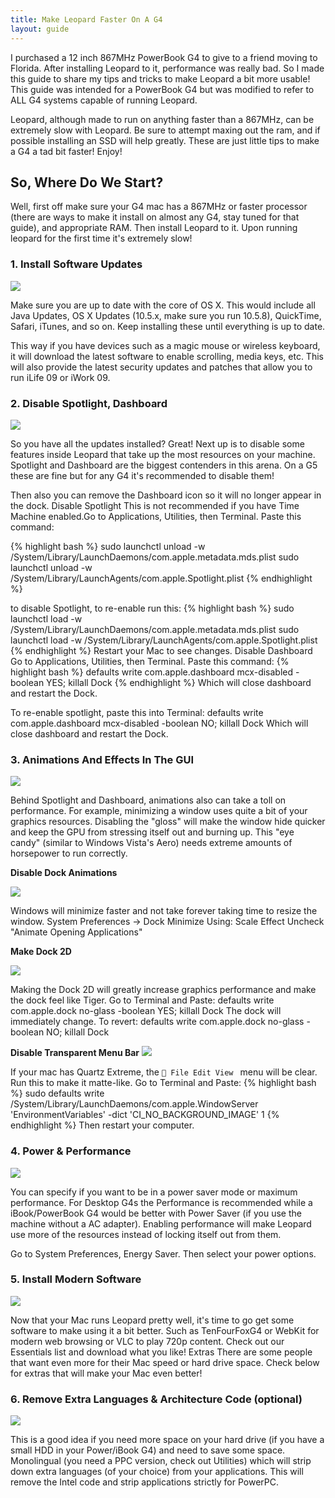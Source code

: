 ```yaml
---
title: Make Leopard Faster On A G4
layout: guide
---
```

I purchased a 12 inch 867MHz PowerBook G4 to give to a friend moving to Florida.
After installing Leopard to it, performance was really bad. So I made this guide to share my tips and tricks to make Leopard a bit more usable! This guide was intended for a PowerBook G4 but was modified to refer to ALL G4 systems capable of running Leopard.

Leopard, although made to run on anything faster than a 867MHz, can be extremely slow with Leopard. Be sure to attempt maxing out the ram, and if possible installing an SSD will help greatly. These are just little tips to make a G4 a tad bit faster! Enjoy!

## So, Where Do We Start?

Well, first off make sure your G4 mac has a 867MHz or faster processor (there are ways to make it install on
almost any G4, stay tuned for that guide), and appropriate RAM. Then install Leopard to it. Upon running leopard for the first time it's extremely slow!

### 1. Install Software Updates

![](http://ppcarchive.dyniform.net/uploads/6/8/4/0/6840558/5840341.png?162)

Make sure you are up to date with the core of OS X. This would include all Java Updates, OS X Updates (10.5.x, make sure you run 10.5.8), QuickTime, Safari, iTunes, and so on. Keep installing these until everything is up to date.

This way if you have devices such as a magic mouse or wireless keyboard, it will download the latest software to enable scrolling, media keys, etc. This will also provide the latest security updates and patches that allow you to run iLife 09 or iWork 09.

### 2. Disable Spotlight, Dashboard

![](http://ppcarchive.dyniform.net/uploads/6/8/4/0/6840558/3198154.png?163)

So you have all the updates installed? Great! Next up is to disable some features inside Leopard that take up the most resources on your machine. Spotlight and Dashboard are the biggest contenders in this arena. On a G5 these are fine but for any G4 it's recommended to disable them!

Then also you can remove the Dashboard icon so it will no longer appear in the dock.
Disable Spotlight
This is not recommended if you have Time Machine enabled.Go to Applications, Utilities, then Terminal.  Paste this command:

{% highlight bash %}
sudo launchctl unload -w
/System/Library/LaunchDaemons/com.apple.metadata.mds.plist
sudo launchctl unload -w /System/Library/LaunchAgents/com.apple.Spotlight.plist
{% endhighlight %}

to disable Spotlight, to re-enable run this:
{% highlight bash %}
sudo launchctl load -w /System/Library/LaunchDaemons/com.apple.metadata.mds.plist
sudo launchctl load -w /System/Library/LaunchAgents/com.apple.Spotlight.plist
{% endhighlight %}
Restart your Mac to see changes.
Disable Dashboard
Go to Applications, Utilities, then Terminal.  Paste this command:
{% highlight bash %}
defaults write com.apple.dashboard mcx-disabled -boolean YES; killall Dock
{% endhighlight %}
Which will close dashboard and restart the Dock.


To re-enable spotlight, paste this into Terminal:
defaults write com.apple.dashboard mcx-disabled -boolean NO; killall Dock
Which will close dashboard and restart the Dock.

### 3. Animations And Effects In The GUI
![](http://ppcarchive.dyniform.net/uploads/6/8/4/0/6840558/1627635.png?1380266085)

Behind Spotlight and Dashboard, animations also can take a toll on performance. For example, minimizing a window uses quite a bit of your graphics resources. Disabling the "gloss" will make the window hide quicker and keep the GPU from stressing itself out and burning up. This "eye candy" (similar to Windows Vista's Aero) needs extreme amounts of horsepower to run correctly.

**Disable Dock Animations**

![](http://ppcarchive.dyniform.net/uploads/6/8/4/0/6840558/5763649_orig.png)

Windows will minimize faster and not take forever taking time to resize the window.
System Preferences -> Dock
Minimize Using: Scale Effect
Uncheck "Animate Opening Applications"


**Make Dock 2D**

 ![](http://ppcarchive.dyniform.net/uploads/6/8/4/0/6840558/9417746_orig.jpg)

Making the Dock 2D will greatly increase graphics performance and make the dock feel like Tiger.
Go to Terminal and Paste:
defaults write com.apple.dock no-glass -boolean YES; killall Dock
The dock will immediately change. To revert:
defaults write com.apple.dock no-glass -boolean NO; killall Dock

**Disable Transparent Menu Bar**
![](http://ppcarchive.dyniform.net/uploads/6/8/4/0/6840558/5168113_orig.png)

If your mac has Quartz Extreme, the
` File Edit View ` menu will be clear. Run this to make it matte-like.
Go to Terminal and Paste:
{% highlight bash %}
sudo defaults write /System/Library/LaunchDaemons/com.apple.WindowServer
'EnvironmentVariables' -dict 'CI_NO_BACKGROUND_IMAGE' 1
{% endhighlight %}
Then restart your computer.


### 4. Power & Performance

![](http://ppcarchive.dyniform.net/uploads/6/8/4/0/6840558/4963395.png)

You can specify if you want to be in a power saver mode or maximum performance. For Desktop G4s the Performance is recommended while a iBook/PowerBook G4 would be better with Power Saver (if you use the machine without a AC adapter). Enabling performance will make Leopard use more of the resources instead of locking itself out from them.

Go to System Preferences, Energy Saver. Then select your power options.

### 5. Install Modern Software

![](http://ppcarchive.dyniform.net/uploads/6/8/4/0/6840558/209119752.jpg)

Now that your Mac runs Leopard pretty well, it's time to go get some software to make using it a bit better. Such as TenFourFoxG4 or WebKit for modern web browsing or VLC to play 720p content. Check out our Essentials list and download what you like!
Extras
There are some people that want even more for their Mac speed or hard drive space. Check below for extras that will make your Mac even better!

### 6. Remove Extra Languages & Architecture Code (optional)
![](http://ppcarchive.dyniform.net/uploads/6/8/4/0/6840558/2916619.png)

This is a good idea if you need more space on your hard drive (if you have a small HDD in your Power/iBook G4) and need to save some space. Monolingual (you need a PPC version, check out Utilities) which will strip down extra languages (of your choice) from your applications. This will remove the Intel code and strip applications strictly for PowerPC.
